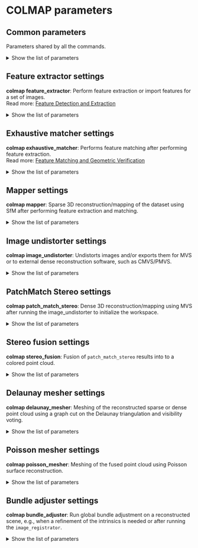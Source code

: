 # COLMAP parameters


## Common parameters
Parameters shared by all the commands.
<details>
<summary>Show the list of parameters</summary>

**random_seed** (default: 0)\
Integer to use as the random seed to initialize the random number generator.

**log_to_stderr** (default: 0)

**log_level** (default: 0)\
Possible values: 0 (none), 1 (fatal), 2 (error), 3 (warn), 4 (info)\
Controls the verbosity of the messages generated by the [FLANN](https://github.com/flann-lib/flann) library functions.

**database_path**\
Path to database in which to store the extracted data.

</details>


## Feature extractor settings
**colmap feature_extractor**: Perform feature extraction or import features for a set of images.\
Read more: [Feature Detection and Extraction](https://colmap.github.io/tutorial.html#feature-detection-and-extraction)
<details>
<summary>Show the list of parameters</summary>

**image_path**\
Root path to folder which contains the images.

**image_list_path**\
Optional list of images to read. The list must contain the relative path of the images with respect to the image_path.

**ImageReader.mask_path**\
Optional root path to folder which contains image masks. For a given image, the corresponding mask must have the same sub-path below this root as the image has below image_path. The filename must be equal, aside from the added extension `.png`. For example, for an image `image_path/abc/012.jpg`, the mask would be `mask_path/abc/012.jpg.png`. No features will be extracted in regions where the mask image is black (pixel intensity value 0 in grayscale).

**ImageReader.camera_model** (default: `SIMPLE_RADIAL`)\
Possible values: `SIMPLE_PINHOLE`, `PINHOLE`, `SIMPLE_RADIAL`, `RADIAL`, `OPENCV`, `OPENCV_FISHEYE`, `FULL_OPENCV`, `FOV`, `SIMPLE_RADIAL_FISHEYE`, `RADIAL_FISHEYE`, `THIN_PRISM_FISHEYE`\
Name of the camera model.
See: [Camera Models](https://colmap.github.io/cameras.html)

**ImageReader.single_camera** (default: 0)\
Whether to use the same camera for all images.

**ImageReader.single_camera_per_folder** (default: 0)\
Whether to use the same camera for all images in the same sub-folder.

**ImageReader.single_camera_per_image** (default: 0)\
Whether to use a different camera for each image.

**ImageReader.existing_camera_id** (default: -1)\
Whether to explicitly use an existing camera for all images. Note that in this case the specified camera model and parameters are ignored.

**ImageReader.camera_params**\
Manual specification of camera parameters. If empty, camera parameters will be extracted from EXIF, i.e. principal point and focal length.

**ImageReader.default_focal_length_factor** (default: 1.2)\
If camera parameters are not specified manually and the image does not have focal length EXIF information, the focal length is set to the value `default_focal_length_factor * max(width, height)`.

**ImageReader.camera_mask_path**\
Optional path to an image file specifying a mask for all images. No features will be extracted in regions where the mask is black (pixel intensity value 0 in grayscale).

**SiftExtraction.num_threads** (default: -1)\
Number of threads for feature extraction.

**SiftExtraction.use_gpu** (default: 1)\
Whether to use the GPU for feature extraction.

**SiftExtraction.gpu_index** (default: -1)\
Index of the GPU used for feature extraction. For multi-GPU extraction, you should separate multiple GPU indices by comma, e.g. "0,1,2,3".
See: [Multi-GPU support in feature extraction/matching](https://colmap.github.io/faq.html#multi-gpu-support-in-feature-extraction-matching)

**SiftExtraction.max_image_size** (default: 3200)\
Maximum image size, otherwise image will be down-scaled.

**SiftExtraction.max_num_features** (default: 8192)\
Maximum number of features to detect, keeping larger-scale features.

**SiftExtraction.first_octave** (default: -1)\
First octave in the pyramid, i.e. -1 upsamples the image by one level. By convention, the octave of index 0 starts with the image full resolution. Specifying an index greater than 0 starts the scale space at a lower resolution (e.g. 1 halves the resolution). Similarly, specifying a negative index starts the scale space at an higher resolution image, and can be useful to extract very small features (since this is obtained by interpolating the input image, it does not make much sense to go past -1).

**SiftExtraction.num_octaves** (default: 4)\
Number of octaves. Increasing the scale by an octave means doubling the size of the smoothing kernel, whose effect is roughly equivalent to halving the image resolution. By default, the scale space spans as many octaves as possible (i.e. roughly `log2(min(width, height))`), which has the effect of searching keypoints of all possible sizes.

**SiftExtraction.octave_resolution** (default: 3)\
Number of levels per octave. Each octave is sampled at this given number of intermediate scales. Increasing this number might in principle return more refined keypoints, but in practice can make their selection unstable due to noise.

**SiftExtraction.peak_threshold** (default: 0.0067)\
Peak threshold for detection. This is the minimum amount of contrast to accept a keypoint. Increase to eliminate more keypoints.

**SiftExtraction.edge_threshold** (default: 10)\
Edge threshold for detection. Decrease to eliminate more keypoints.

**SiftExtraction.estimate_affine_shape** (default: 0)\
Estimate affine shape of SIFT features in the form of oriented ellipses as opposed to original SIFT which estimates oriented disks.

**SiftExtraction.max_num_orientations** (default: 2)\
Maximum number of orientations per keypoint if not `SiftExtraction.estimate_affine_shape`.

**SiftExtraction.upright** (default: 0)\
Fix the orientation to 0 for upright features.

**SiftExtraction.domain_size_pooling** (default: 0)\
Enable the more discriminative DSP-SIFT features instead of plain SIFT. Domain-size pooling computes an average SIFT descriptor across multiple scales around the detected scale. DSP-SIFT outperforms standard SIFT in most cases.\
This was proposed in [Domain-Size Pooling in Local Descriptors: DSP-SIFT](https://arxiv.org/abs/1412.8556), J. Dong and S. Soatto, CVPR 2015.
This has been shown to outperform other SIFT variants and learned descriptors in [Comparative Evaluation of Hand-Crafted and Learned Local Features](https://demuc.de/papers/schoenberger2017comparative.pdf), Schönberger, Hardmeier, Sattler, Pollefeys, CVPR 2016.

**SiftExtraction.dsp_min_scale** (default: 0.1667)\
**SiftExtraction.dsp_max_scale** (default: 3)\
**SiftExtraction.dsp_num_scales** (default: 10)\
Domain-size pooling parameters.
See: `SiftExtraction.domain_size_pooling`

</details>


## Exhaustive matcher settings
**colmap exhaustive_matcher**: Performs feature matching after performing feature extraction.\
Read more: [Feature Matching and Geometric Verification](https://colmap.github.io/tutorial.html#feature-matching-and-geometric-verification)
<details>
<summary>Show the list of parameters</summary>

**SiftMatching.num_threads** (default: -1)\
Number of threads for feature matching and geometric verification.

**SiftMatching.use_gpu** (default: 1)\
Whether to use the GPU for feature matching.

**SiftMatching.gpu_index** (default: -1)\
Index of the GPU used for feature matching. For multi-GPU matching, you should separate multiple GPU indices by comma, e.g. "0,1,2,3".
See: [Multi-GPU support in feature extraction/matching](https://colmap.github.io/faq.html#multi-gpu-support-in-feature-extraction-matching)

**SiftMatching.max_ratio** (default: 0.8)\
Maximum distance ratio between first and second best match.

**SiftMatching.max_distance** (default: 0.7)\
Maximum distance to best match.

**SiftMatching.cross_check** (default: 1)\
Whether to enable cross checking in matching.

**SiftMatching.max_error** (default: 4)\
Maximum epipolar error in pixels for geometric verification.

**SiftMatching.max_num_matches** (default: 32768)\
Maximum number of matches.

**SiftMatching.confidence** (default: 0.999)\
Confidence threshold for geometric verification.

**SiftMatching.max_num_trials** (default: 10000)\
Maximum number of RANSAC iterations. Note that this option overrules the `SiftMatching.min_inlier_ratio` option.

**SiftMatching.min_inlier_ratio** (default: 0.25)\
A priori assumed minimum inlier ratio, which determines the maximum number of iterations.

**SiftMatching.min_num_inliers** (default: 15)\
Minimum number of inliers for an image pair to be considered as geometrically verified.

**SiftMatching.multiple_models** (default: 0)\
Whether to attempt to estimate multiple geometric models per image pair.

**SiftMatching.guided_matching** (default: 0)\
Whether to perform guided matching, if geometric verification succeeds.

**ExhaustiveMatching.block_size** (default: 50)\
Block size, i.e. number of images to simultaneously load into memory.

</details>


## Mapper settings
**colmap mapper**: Sparse 3D reconstruction/mapping of the dataset using SfM after performing feature extraction and matching.
<details>
<summary>Show the list of parameters</summary>

**Mapper.min_num_matches** (default: 15)\
The minimum number of matches for inlier matches to be considered.

**Mapper.ignore_watermarks** (default: 0)\
Whether to ignore the inlier matches of watermark image pairs.

**Mapper.multiple_models** (default: 1)\
Whether to reconstruct multiple sub-models.

**Mapper.max_num_models** (default: 50)\
The number of sub-models to reconstruct.

**Mapper.max_model_overlap** (default: 20)\
The maximum number of overlapping images between sub-models. If the current sub-models shares more than this number of images with another model, then the reconstruction is stopped.

**Mapper.min_model_size** (default: 10)\
The minimum number of registered images of a sub-model, otherwise the sub-model is discarded.

**Mapper.init_image_id1** (default: -1)\
**Mapper.init_image_id2** (default: -1)\
The image identifiers used to initialize the reconstruction. Note that only one or both image identifiers can be specified. In the former case, the second image is automatically determined.

**Mapper.init_num_trials** (default: 200)\
The number of trials to initialize the reconstruction.

**Mapper.extract_colors** (default: 1)\
Whether to extract colors for reconstructed points.

**Mapper.num_threads** (default: -1)\
The number of threads to use during reconstruction.

**Mapper.min_focal_length_ratio** (default: 0.1)\
**Mapper.max_focal_length_ratio** (default: 10)\
**Mapper.max_extra_param** (default: 1)\
Thresholds for filtering images with degenerate intrinsics.

**Mapper.ba_refine_focal_length** (default: 1)\
**Mapper.ba_refine_principal_point** (default: 0)\
**Mapper.ba_refine_extra_params** (default: 1)\
Which intrinsic parameters to optimize during the reconstruction.

**Mapper.ba_min_num_residuals_for_multi_threading** (default: 50000)\
The minimum number of residuals per bundle adjustment problem to enable multi-threading solving of the problems.

**Mapper.ba_local_num_images** (default: 6)\
The number of images to optimize in local bundle adjustment.

**Mapper.ba_local_function_tolerance** (default: 0)\
Ceres solver function tolerance for local bundle adjustment

**Mapper.ba_local_max_num_iterations** (default: 25)\
The maximum number of local bundle adjustment iterations.

**Mapper.ba_global_use_pba** (default: 0)\
Whether to use PBA (Parralel Bundle Adjustment) in global bundle adjustment.
See: https://grail.cs.washington.edu/projects/mcba/, https://github.com/cbalint13/pba

**Mapper.ba_global_pba_gpu_index** (default: -1)\
The GPU index for PBA bundle adjustment.

**Mapper.ba_global_images_ratio** (default: 1.1)\
**Mapper.ba_global_points_ratio** (default: 1.1)\
**Mapper.ba_global_images_freq** (default: 500)\
**Mapper.ba_global_points_freq** (default: 250000)\
The growth rates after which to perform global bundle adjustment.

**Mapper.ba_global_function_tolerance** (default: 0)\
Ceres solver function tolerance for global bundle adjustment

**Mapper.ba_global_max_num_iterations** (default: 50)\
The maximum number of global bundle adjustment iterations.

**Mapper.ba_global_max_refinements** (default: 5)\
**Mapper.ba_global_max_refinement_change** (default: 0.0005)\
**Mapper.ba_local_max_refinements** (default: 2)\
**Mapper.ba_local_max_refinement_change** (default: 0.001)\
The thresholds for iterative bundle adjustment refinements.

**Mapper.snapshot_path**\
Path to a folder with reconstruction snapshots during incremental reconstruction. Snapshots will be saved according to the specified frequency of registered images.

**Mapper.snapshot_images_freq** (default: 0)\

**Mapper.fix_existing_images** (default: 0)\
If reconstruction is provided as input, fix the existing image poses.

**Mapper.init_min_num_inliers** (default: 100)\
Minimum number of inliers for initial image pair.

**Mapper.init_max_error** (default: 4)\
Maximum error in pixels for two-view geometry estimation for initial image pair.

**Mapper.init_max_forward_motion** (default: 0.95)\
Maximum forward motion for initial image pair.

**Mapper.init_min_tri_angle** (default: 16)\
Minimum triangulation angle for initial image pair.

**Mapper.init_max_reg_trials** (default: 2)\
Maximum number of trials to use an image for initialization.

**Mapper.abs_pose_max_error** (default: 12)\
Maximum reprojection error in absolute pose estimation.

**Mapper.abs_pose_min_num_inliers** (default: 30)\
Minimum number of inliers in absolute pose estimation.

**Mapper.abs_pose_min_inlier_ratio** (default: 0.25)\
Minimum inlier ratio in absolute pose estimation.

**Mapper.filter_max_reproj_error** (default: 4)\
Maximum reprojection error in pixels for observations.

**Mapper.filter_min_tri_angle** (default: 1.5)\
Minimum triangulation angle in degrees for stable 3D points.

**Mapper.max_reg_trials** (default: 3)\
Maximum number of trials to register an image.

**Mapper.local_ba_min_tri_angle** (default: 6)\
Minimum triangulation for images to be chosen in local bundle adjustment.

**Mapper.tri_max_transitivity** (default: 1)\
Maximum transitivity to search for correspondences.

**Mapper.tri_create_max_angle_error** (default: 2)\
Maximum angular error to create new triangulations.

**Mapper.tri_continue_max_angle_error** (default: 2)\
Maximum angular error to continue existing triangulations.

**Mapper.tri_merge_max_reproj_error** (default: 4)\
Maximum reprojection error in pixels to merge triangulations.

**Mapper.tri_complete_max_reproj_error** (default: 4)\
Maximum reprojection error to complete an existing triangulation.

**Mapper.tri_complete_max_transitivity** (default: 5)\
Maximum transitivity for track completion.

**Mapper.tri_re_max_angle_error** (default: 5)\
Maximum angular error to re-triangulate under-reconstructed image pairs.

**Mapper.tri_re_min_ratio** (default: 0.2)\
Minimum ratio of common triangulations between an image pair over the number of correspondences between that image pair to be considered as under-reconstructed.

**Mapper.tri_re_max_trials** (default: 1)\
Maximum number of trials to re-triangulate an image pair.

**Mapper.tri_min_angle** (default: 1.5)\
Minimum pairwise triangulation angle for a stable triangulation. If your images are taken from far distance with respect to the scene, you can try to reduce the minimum triangulation angle

**Mapper.tri_ignore_two_view_tracks** (default: 1)\
Whether to ignore two-view feature tracks in triangulation, resulting in fewer 3D points than possible. Triangulation of two-view tracks can in rare cases improve the stability of sparse image collections by providing additional constraints in bundle adjustment.

</details>


## Image undistorter settings
**colmap image_undistorter**: Undistorts images and/or exports them for MVS or to external dense reconstruction software, such as CMVS/PMVS.
<details>
<summary>Show the list of parameters</summary>

**blank_pixels** (default: 0)\
The amount of blank pixels in the undistorted image in the range [0,1].

**min_scale** (default: 0.2)\
Minimum and maximum scale change of camera used to satisfy the blank pixel constraint.

**max_scale** (default: 2)\
Minimum and maximum scale change of camera used to satisfy the blank pixel constraint.

**max_image_size** (default: -1)\
Maximum image size in terms of width or height of the undistorted camera.

**roi_min_x** (default: 0)\
**roi_min_y** (default: 0)\
**roi_max_x** (default: 1)\
**roi_max_y** (default: 1)\
The 4 factors in the range [0,1] that define the ROI (region of interest) in original image. The bounding box pixel coordinates are calculated as `(roi_min_x * Width, roi_min_y * Height)` and `(roi_max_x * Width, roi_max_y * Height)`.

</details>


## PatchMatch Stereo settings
**colmap patch_match_stereo**: Dense 3D reconstruction/mapping using MVS after running the image_undistorter to initialize the workspace.
<details>
<summary>Show the list of parameters</summary>

**PatchMatchStereo.max_image_size** (default: -1)\
Maximum image size in either dimension.

**PatchMatchStereo.gpu_index** (default: -1)\
Index of the GPU used for patch match. For multi-GPU usage, you should separate multiple GPU indices by comma, e.g. "0,1,2,3".
See: [Multi-GPU support in dense reconstruction](https://colmap.github.io/faq.html#multi-gpu-support-in-dense-reconstruction)

**PatchMatchStereo.depth_min** (default: -1)\
**PatchMatchStereo.depth_max** (default: -1)\
Depth range in which to randomly sample depth hypotheses.

**PatchMatchStereo.window_radius** (default: 5)\
Half window size to compute NCC photo-consistency cost.
Window radius is to measure the size of a patch concerning how many surrounding pixels should contribute to the reconstruction around a focusing pixel.

**PatchMatchStereo.window_step** (default: 1)\
Number of pixels to skip when computing NCC. For a value of 1, every pixel is used to compute the NCC. For larger values, only every n-th row and column is used and the computation speed thereby increases roughly by a factor of `window_step^2`. Note that not all combinations of window sizes and steps produce nice results, especially if the step is greather than 2.

**PatchMatchStereo.sigma_spatial** (default: -1)\
**PatchMatchStereo.sigma_color** (default: 0.2)\
Parameters for bilaterally weighted NCC.

**PatchMatchStereo.num_samples** (default: 15)\
Number of random samples to draw in Monte Carlo sampling.

**PatchMatchStereo.ncc_sigma** (default: 0.6)\
Spread of the NCC likelihood function.

**PatchMatchStereo.min_triangulation_angle** (default: 1)\
Minimum triangulation angle in degrees.

**PatchMatchStereo.incident_angle_sigma** (default: 0.9)\
Spread of the incident angle likelihood function.

**PatchMatchStereo.num_iterations** (default: 5)\
Number of coordinate descent iterations. Each iteration consists of four sweeps from left to right, top to bottom, and vice versa

**PatchMatchStereo.geom_consistency** (default: 1)\
Whether to add a regularized geometric consistency term to the cost function. If true, the `depth_maps` and `normal_maps` must not be null.

**PatchMatchStereo.geom_consistency_regularizer** (default: 0.3)\
The relative weight of the geometric consistency term w.r.t. to the photo-consistency term.

**PatchMatchStereo.geom_consistency_max_cost** (default: 3)\
Maximum geometric consistency cost in terms of the forward-backward reprojection error in pixels.

**PatchMatchStereo.filter** (default: 1)\
Whether to enable filtering.

**PatchMatchStereo.filter_min_ncc** (default: 0.1)\
Minimum NCC coefficient for pixel to be photo-consistent.

**PatchMatchStereo.filter_min_triangulation_angle** (default: 3)\
Minimum triangulation angle to be stable.

**PatchMatchStereo.filter_min_num_consistent** (default: 2)\
Minimum number of source images have to be consistent for pixel not to be filtered.

**PatchMatchStereo.filter_geom_consistency_max_cost** (default: 1)\
Maximum forward-backward reprojection error for pixel to be geometrically consistent.

**PatchMatchStereo.cache_size** (default: 32)\
Cache size in gigabytes for patch match, which keeps the bitmaps, depth maps, and normal maps of this number of images in memory. A higher value leads to less disk access and faster computation, while a lower value leads to reduced memory usage. Note that a single image can consume a lot of memory, if the consistency graph is dense.

**PatchMatchStereo.allow_missing_files** (default: 0)\
Whether to tolerate missing images/maps in the problem setup.

**PatchMatchStereo.write_consistency_graph** (default: 0)\
Whether to write the consistency graph.

</details>


## Stereo fusion settings
**colmap stereo_fusion**: Fusion of `patch_match_stereo` results into to a colored point cloud.
<details>
<summary>Show the list of parameters</summary>

**StereoFusion.mask_path**\
Path for PNG masks. Same format expected as `ImageReaderOptions`.

**StereoFusion.num_threads** (default: -1)\
The number of threads to use during fusion.

**StereoFusion.max_image_size** (default: -1)\
Maximum image size in either dimension.

**StereoFusion.min_num_pixels** (default: 5)\
Minimum number of fused pixels to produce a point.

**StereoFusion.max_num_pixels** (default: 10000)\
Maximum number of pixels to fuse into a single point.

**StereoFusion.max_traversal_depth** (default: 100)\
Maximum depth in consistency graph traversal.

**StereoFusion.max_reproj_error** (default: 2)\
Maximum relative difference between measured and projected pixel.

**StereoFusion.max_depth_error** (default: 0.01)\

**StereoFusion.max_normal_error** (default: 10)\
Maximum angular difference in degrees of normals of pixels to be fused.

**StereoFusion.check_num_images** (default: 50)\
Number of overlapping images to transitively check for fusing points.

**StereoFusion.cache_size** (default: 32)\
Cache size in gigabytes for fusion. The fusion keeps the bitmaps, depth maps, normal maps, and consistency graphs of this number of images in memory. A higher value leads to less disk access and faster fusion, while a lower value leads to reduced memory usage. Note that a single image can consume a lot of memory, if the consistency graph is dense.

**StereoFusion.use_cache** (default: 0)\
Flag indicating whether to use LRU cache or pre-load all data

</details>


## Delaunay mesher settings
**colmap delaunay_mesher**: Meshing of the reconstructed sparse or dense point cloud using a graph cut on the Delaunay triangulation and visibility voting.
<details>
<summary>Show the list of parameters</summary>

**DelaunayMeshing.max_proj_dist** (default: 20)\
Unify input points into one cell in the Delaunay triangulation that fall within a reprojected radius of the given pixels.

**DelaunayMeshing.max_depth_dist** (default: 0.05)\
Maximum relative depth difference between input point and a vertex of an existing cell in the Delaunay triangulation, otherwise a new vertex is created in the triangulation.

**DelaunayMeshing.distance_sigma_factor** (default: 1)\
The factor that is applied to the computed distance sigma, which is automatically computed as the 25th percentile of edge lengths. A higher value will increase the smoothness of the surface.

**DelaunayMeshing.quality_regularization** (default: 1)\
A higher quality regularization leads to a smoother surface.

**DelaunayMeshing.max_side_length_factor** (default: 25)\
**DelaunayMeshing.max_side_length_percentile** (default: 95)\
Filtering thresholds for outlier surface mesh faces. If the longest side of a mesh face (longest out of 3) exceeds the side lengths of all faces at a certain percentile by the given factor, then it is considered an outlier mesh face and discarded.

**DelaunayMeshing.num_threads** (default: -1)\
The number of threads to use for reconstruction. Default is all threads

</details>


## Poisson mesher settings
**colmap poisson_mesher**: Meshing of the fused point cloud using Poisson surface reconstruction.
<details>
<summary>Show the list of parameters</summary>

**PoissonMeshing.point_weight** (default: 1)\
This floating point value specifies the importance that interpolation of the point samples is given in the formulation of the screened Poisson equation. The results of the original (unscreened) Poisson Reconstruction can be obtained by setting this value to 0.

**PoissonMeshing.depth** (default: 13)\
This integer is the maximum depth of the tree that will be used for surface reconstruction. Running at depth d corresponds to solving on a voxel grid whose resolution is no larger than `2^d x 2^d x 2^d`. Note that since the reconstructor adapts the octree to the sampling density, the specified reconstruction depth is only an upper bound.

**PoissonMeshing.color** (default: 32)\
If specified, the reconstruction code assumes that the input is equipped with colors and will extrapolate the color values to the vertices of the reconstructed mesh. The floating point value specifies the relative importance of finer color estimates over lower ones.

**PoissonMeshing.trim** (default: 10)\
This floating point values specifies the value for mesh trimming. The subset of the mesh with signal value less than the trim value is discarded.

**PoissonMeshing.num_threads** (default: -1)\
The number of threads used for the Poisson reconstruction.

</details>


## Bundle adjuster settings
**colmap bundle_adjuster**: Run global bundle adjustment on a reconstructed scene, e.g., when a refinement of the intrinsics is needed or after running the `image_registrator`.
<details>
<summary>Show the list of parameters</summary>

**BundleAdjustment.refine_focal_length** (default: 1)\
**BundleAdjustment.refine_principal_point** (default: 0)\
**BundleAdjustment.refine_extra_params** (default: 1)\
Whether to optimize intrinsic parameters.

**BundleAdjustment.refine_extrinsics** (default: 1)\
Whether to optimize extrinsic parameters.

#### [Ceres](http://ceres-solver.org) related settings
`Solver::Options` controls the overall behavior of the solver.
See: [Solving Non-linear Least Squares](http://ceres-solver.org/nnls_solving.html#_CPPv4N5ceres6Solver7OptionsE)

**BundleAdjustment.max_num_iterations** (default: 100)\
See: [Solver::Options::max_num_iterations](http://ceres-solver.org/nnls_solving.html#_CPPv4N5ceres6Solver7Options18max_num_iterationsE)

**BundleAdjustment.max_linear_solver_iterations** (default: 200)\
See: [Solver::Options::max_linear_solver_iterations](http://ceres-solver.org/nnls_solving.html#_CPPv4N5ceres6Solver7Options28max_linear_solver_iterationsE)

**BundleAdjustment.function_tolerance** (default: 0)\
See: [Solver::Options::function_tolerance](http://ceres-solver.org/nnls_solving.html#_CPPv4N5ceres6Solver7Options18function_toleranceE)

**BundleAdjustment.gradient_tolerance** (default: 0)\
See: [Solver::Options::gradient_tolerance](http://ceres-solver.org/nnls_solving.html#_CPPv4N5ceres6Solver7Options18gradient_toleranceE)

**BundleAdjustment.parameter_tolerance** (default: 0)\
See: [Solver::Options::parameter_tolerance](http://ceres-solver.org/nnls_solving.html#_CPPv4N5ceres6Solver7Options19parameter_toleranceE)

</details>

